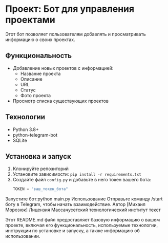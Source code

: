 # Проект: Бот для управления проектами

Этот бот позволяет пользователям добавлять и просматривать информацию о своих проектах.

## Функциональность

- Добавление новых проектов с информацией:
  - Название проекта
  - Описание
  - URL
  - Статус
  - Фото проекта
- Просмотр списка существующих проектов


## Технологии

- Python 3.8+
- python-telegram-bot
- SQLite

## Установка и запуск

1. Клонируйте репозиторий
2. Установите зависимости: `pip install -r requirements.txt`
3. Создайте файл `config.py` и добавьте в него токен вашего бота:
   ```python
   TOKEN = "ваш_токен_бота"

Запустите бот:python main.py
Использование
Отправьте команду /start боту в Telegram, чтобы начать взаимодействие.
Автор
[Михаил Морозюк]
Лицензия
Массачусетский технологический институт
текст

Этот README.md файл предоставляет базовую информацию о вашем проекте,
включая его функциональность, используемые технологии,
инструкции по установке и запуску, а также информацию об использовании.
